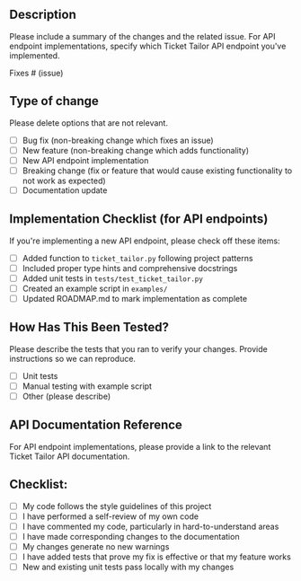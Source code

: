 ## Description

Please include a summary of the changes and the related issue. For API endpoint implementations, specify which Ticket Tailor API endpoint you've implemented.

Fixes # (issue)

## Type of change

Please delete options that are not relevant.

- [ ] Bug fix (non-breaking change which fixes an issue)
- [ ] New feature (non-breaking change which adds functionality)
- [ ] New API endpoint implementation
- [ ] Breaking change (fix or feature that would cause existing functionality to not work as expected)
- [ ] Documentation update

## Implementation Checklist (for API endpoints)

If you're implementing a new API endpoint, please check off these items:

- [ ] Added function to `ticket_tailor.py` following project patterns
- [ ] Included proper type hints and comprehensive docstrings
- [ ] Added unit tests in `tests/test_ticket_tailor.py`
- [ ] Created an example script in `examples/`
- [ ] Updated ROADMAP.md to mark implementation as complete

## How Has This Been Tested?

Please describe the tests that you ran to verify your changes. Provide instructions so we can reproduce.

- [ ] Unit tests
- [ ] Manual testing with example script
- [ ] Other (please describe)

## API Documentation Reference

For API endpoint implementations, please provide a link to the relevant Ticket Tailor API documentation.

## Checklist:

- [ ] My code follows the style guidelines of this project
- [ ] I have performed a self-review of my own code
- [ ] I have commented my code, particularly in hard-to-understand areas
- [ ] I have made corresponding changes to the documentation
- [ ] My changes generate no new warnings
- [ ] I have added tests that prove my fix is effective or that my feature works
- [ ] New and existing unit tests pass locally with my changes 